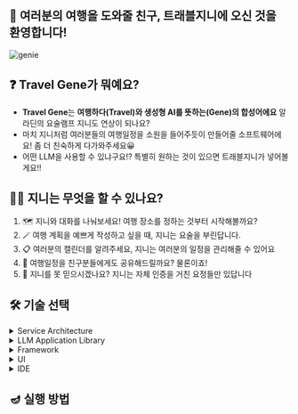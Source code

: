 ## 🙌 여러분의 여행을 도와줄 친구, 트래블지니에 오신 것을 환영합니다!
![genie](https://upload.wikimedia.org/wikipedia/en/thumb/0/0c/The_Genie_Aladdin.png/250px-The_Genie_Aladdin.png)   

## ❓ Travel Gene가 뭐예요?   
- **Travel Gene**는 **여행하다(Travel)와 생성형 AI를 뜻하는(Gene)의 합성어에요** 알라딘의 요술램프 지니도 연상이 되나요?
- 마치 지니처럼 여러분들의 여행일정을 소원을 들어주듯이 만들어줄 소프트웨어에요! 좀 더 친숙하게 다가와주세요😀
- 어떤 LLM을 사용할 수 있냐구요!? 특별히 원하는 것이 있으면 트래블지니가 넣어볼게요!!


## 🙋‍♀️ 지니는 무엇을 할 수 있나요?
1. 🗺️ 지니와 대화를 나눠보세요! 여행 장소를 정하는 것부터 시작해볼까요?
2. 🪄 여행 계획을 예쁘게 작성하고 싶을 때, 지니는 요술을 부린답니다.
3. 📋 여러분의 캘린더를 알려주세요, 지니는 여러분의 일정을 관리해줄 수 있어요
4. 📇 여행일정을 친구분들에게도 공유해드릴까요? 물론이죠!
5. 📝 지니를 못 믿으시겠나요? 지니는 자체 인증을 거친 요정들만 있답니다

## 🛠 기술 선택

<details>
<summary>Service Architecture</summary>
서비스의 주 목적은 LLM을 통해 사용자의 여행을 계획해주는 것입니다.


이 때, LLM 서비스는 순수하게 LLM서비스로 동작하고, 인증, 로깅, 예외 상황 처리,라우팅 분리 등의 로직은 따로 백엔드 서버를 분리합니다. 

기능별로 책임을 분리하여 코드별 확장성을 높이고, 유지보수를 용이하게 합니다.

만약 LLM-Heavy한 동작이 들어와 LLM 서비스가 성능적으로 딜레이가 발생한다면, 의도적으로 분리된 구조로 인해 오케스트레이션 시에 전략적인 Scale-out이 가능하게 됩니다.

또한, 만일의 경우 내부 모델을 사용하게 된다면, LLM 서비스는 CPU/GPU/Memory 등 성능적인 이점이 많은 인스턴스를 택하고, 일반 백엔드 서버는 좀 더 가벼운 구조로 가져갈 수도 있습니다.

[Frontend UI] <-> [Backend Server] <-> [LLM Service]
위처럼 세 가지 서비스로 나누어 구성합니다.

</details>

<details>
<summary>LLM Application Library</summary>
선택에 앞서 유용한 두 가지의 LLM 애플리케이션 라이브러리를 비교합니다.

---

**LangChain** 
* LangChain은 LLM 앱 개발에 필요한 구성 요소를 제공합니다.
* 마치 pipeline을 구성하듯이 컴포넌트를 조합하여 구성합니다.
* Chain이라는 이름답게 순차적으로 Chaining을 통해 원하는 결과를 얻을 수 있습니다.
* 복잡한 로직(조건 분기, 반복, 오류 처리)등의 작업이 불편합니다.
* 비교적 구현이 간단하고, 빠르게 적용하기에 적합합니다.

---

**LangGraph**
* LangGraph는 앱의 상태 기반을 통해 구성됩니다.
* 그래프의 node와 edge, StateGraph를 사용하여 상태 머신을 구성합니다.
* node를 다시 방문하거나 순회하여 원하는 결과를 얻을 수 있습니다.
* 복잡한 로직(조건 분기, 반복, 오류 처리)등의 작업이 용이합니다.
* 비교적 구현이 복잡하고, 빠르게 적용하기에 어려움이 있습니다.

---
아래의 이유로 LangGraph를 우선 선택합니다.
* LangChain은 여러 프로젝트에서 가벼히 사용해본 경험이 있지만, LangGraph는 사용해보지 않아, 이번 주제에서 학습해볼 수 있는 기회입니다.
* 지니의 역할 상 여러 상태(계획 작성, 계획 확인, 일정 관리, 일정 공유)를 처리해야 합니다. 이 때, 상태 관리가 유용할 것이라 판단합니다.
* 예를 들어 이런 사용자 요청이 있을 때 LangChain보다 더 적절한 상태값을 가질 수 있습니다. ('이전 계획을 수정해줘', '다른 옵션을 보여줘', '비행기 예약을 하루 미뤄줘')
* 외부 API를 여러 단계로 호출해야할 때 더 적절한 선택이 될 수 있습니다.

---
왜 '우선' 선택인가?
* LangGraph의 초기 도입은 LangChain에 비해 자명하게 러닝 커브가 있습니다.
* 또한 해당 서비스의 역할을 일차원적으로 볼 때, 오버 엔지니어링일 수도 있습니다.
* 한정된 시간 안에서 새로운 라이브러리의 도입은 도전적일 수 있습니다. 필요 시에 LangChain으로 다시 고려해볼 수 있습니다.

</details>

<details>
<summary>Framework</summary>
LLM Application Library를 선택했으니, 가장 잘 맞는 프레임워크를 선택합니다.

---
**Frontend Framework** 

다음과 같은 이유로 Streamlit을 선택합니다.

* 해당 프로젝트의 주된 Role은 LLM 서비스입니다. 한정된 자원으로 중요도를 볼 때, 프론트엔드 작업은 좀 더 간단하게 구성될 필요가 있습니다.
* 위의 이유로, React나 Next.js와 같은 프레임워크는 무거운 편이라 생각됩니다.
* LangGraph는 프레임워크에 의존적이지 않지만 python 기반으로 택할 것이기 때문에 Streamlit으로 개발하는 것은 언어적인 유사성을 가집니다.
* 또한 가벼운 프레임워크기 때문에 빠르게 적용할 수 있습니다.

---
**Backend Framework**

다음과 같은 이유로 NestJS, FastAPI(LangGraph)를 선택합니다. (개인적인 경향이 묻어있습니다.)
* FastAPI(LangGraph) + FastAPI(Server) + Streamlit을 사용할 때에 얻을 수 있는 언어적 통일성보다, 현재 팀(개인)의 숙련도가 node.js(NestJS)에 맞춰져있습니다. 이는 더 안정적이고 빠른 프로젝트 완성을 꾀할 수 있습니다.
* 의도적으로 백엔드 서버는 중앙 통제 역할을 진행하려 합니다. 백엔드 개발자이기 때문에 백앤드를 중점적으로 구성하고 이를 유연하게 전파할 수 있습니다.
* 예를 들어, DTO를 작성한다고 했을 때, 타입에 더 강점이 있는 typescript에서 DTO를 지정하고 FE와 LLM Service에서는 OpenApi codegen 기능을 사용하여 통일성 있고, 타입에 강한 인터페이스를 유지할 수 있습니다.
* 이는 개발적으로도, 안정성으로도 큰 이익을 취할 수 있습니다.
* 또한 Spring 보다 가볍게 사용할 수 있고 npm 환경을 그대로 사용할 수 있다는 장점이 있습니다.

</details>


<details><summary>UI
</summary>

*Write here!*
</details>
<details><summary>IDE
</summary>

*Write here!*
</details>


## 🪔 실행 방법




